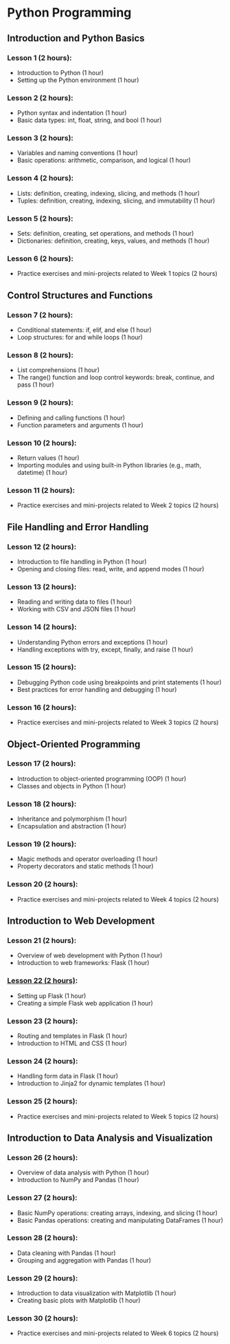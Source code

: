 # Python Programming

## Introduction and Python Basics

### Lesson 1 (2 hours):

- Introduction to Python (1 hour)
- Setting up the Python environment (1 hour)

### Lesson 2 (2 hours):

- Python syntax and indentation (1 hour)
- Basic data types: int, float, string, and bool (1 hour)

### Lesson 3 (2 hours):

- Variables and naming conventions (1 hour)
- Basic operations: arithmetic, comparison, and logical (1 hour)

### Lesson 4 (2 hours):

- Lists: definition, creating, indexing, slicing, and methods (1 hour)
- Tuples: definition, creating, indexing, slicing, and immutability (1 hour)

### Lesson 5 (2 hours):

- Sets: definition, creating, set operations, and methods (1 hour)
- Dictionaries: definition, creating, keys, values, and methods (1 hour)

### Lesson 6 (2 hours):

- Practice exercises and mini-projects related to Week 1 topics (2 hours)

## Control Structures and Functions

### Lesson 7 (2 hours):

- Conditional statements: if, elif, and else (1 hour)
- Loop structures: for and while loops (1 hour)

### Lesson 8 (2 hours):

- List comprehensions (1 hour)
- The range() function and loop control keywords: break, continue, and pass (1 hour)

### Lesson 9 (2 hours):

- Defining and calling functions (1 hour)
- Function parameters and arguments (1 hour)

### Lesson 10 (2 hours):

- Return values (1 hour)
- Importing modules and using built-in Python libraries (e.g., math, datetime) (1 hour)

### Lesson 11 (2 hours):

- Practice exercises and mini-projects related to Week 2 topics (2 hours)

## File Handling and Error Handling

### Lesson 12 (2 hours):

- Introduction to file handling in Python (1 hour)
- Opening and closing files: read, write, and append modes (1 hour)

### Lesson 13 (2 hours):

- Reading and writing data to files (1 hour)
- Working with CSV and JSON files (1 hour)

### Lesson 14 (2 hours):

- Understanding Python errors and exceptions (1 hour)
- Handling exceptions with try, except, finally, and raise (1 hour)

### Lesson 15 (2 hours):

- Debugging Python code using breakpoints and print statements (1 hour)
- Best practices for error handling and debugging (1 hour)

### Lesson 16 (2 hours):

- Practice exercises and mini-projects related to Week 3 topics (2 hours)

## Object-Oriented Programming

### Lesson 17 (2 hours):

- Introduction to object-oriented programming (OOP) (1 hour)
- Classes and objects in Python (1 hour)

### Lesson 18 (2 hours):

- Inheritance and polymorphism (1 hour)
- Encapsulation and abstraction (1 hour)

### Lesson 19 (2 hours):

- Magic methods and operator overloading (1 hour)
- Property decorators and static methods (1 hour)

### Lesson 20 (2 hours):

- Practice exercises and mini-projects related to Week 4 topics (2 hours)

## Introduction to Web Development

### Lesson 21 (2 hours):

- Overview of web development with Python (1 hour)
- Introduction to web frameworks: Flask (1 hour)

### [Lesson 22 (2 hours)](l22_flask.md):

- Setting up Flask (1 hour)
- Creating a simple Flask web application (1 hour)

### Lesson 23 (2 hours):

- Routing and templates in Flask (1 hour)
- Introduction to HTML and CSS (1 hour)

### Lesson 24 (2 hours):

- Handling form data in Flask (1 hour)
- Introduction to Jinja2 for dynamic templates (1 hour)

### Lesson 25 (2 hours):

- Practice exercises and mini-projects related to Week 5 topics (2 hours)

## Introduction to Data Analysis and Visualization

### Lesson 26 (2 hours):

- Overview of data analysis with Python (1 hour)
- Introduction to NumPy and Pandas (1 hour)

### Lesson 27 (2 hours):

- Basic NumPy operations: creating arrays, indexing, and slicing (1 hour)
- Basic Pandas operations: creating and manipulating DataFrames (1 hour)

### Lesson 28 (2 hours):

- Data cleaning with Pandas (1 hour)
- Grouping and aggregation with Pandas (1 hour)

### Lesson 29 (2 hours):

- Introduction to data visualization with Matplotlib (1 hour)
- Creating basic plots with Matplotlib (1 hour)

### Lesson 30 (2 hours):

- Practice exercises and mini-projects related to Week 6 topics (2 hours)
